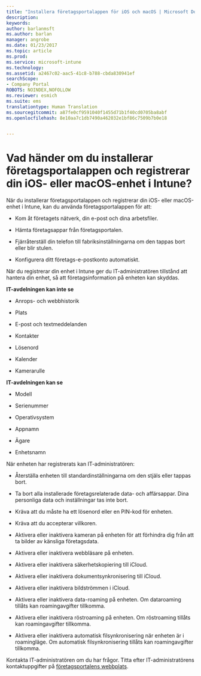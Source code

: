 ```yaml
---
title: "Installera företagsportalappen för iOS och macOS | Microsoft Docs"
description: 
keywords: 
author: barlanmsft
ms.author: barlan
manager: angrobe
ms.date: 01/23/2017
ms.topic: article
ms.prod: 
ms.service: microsoft-intune
ms.technology: 
ms.assetid: a2467c02-aac5-41c8-b788-cbda830941ef
searchScope:
- Company Portal
ROBOTS: NOINDEX,NOFOLLOW
ms.reviewer: esmich
ms.suite: ems
translationtype: Human Translation
ms.sourcegitcommit: a87fe0cf9591040f1455d71b1f40cd0705ba8abf
ms.openlocfilehash: 8e10aa7c1db7490a462032e1bf86c7509b7b0e18


---
```



# <a name="what-happens-if-you-install-the-company-portal-app-and-enroll-your-ios-or-macos-device-in-intune"></a>Vad händer om du installerar företagsportalappen och registrerar din iOS- eller macOS-enhet i Intune?

När du installerar företagsportalappen och registrerar din iOS- eller macOS-enhet i Intune, kan du använda företagsportalappen för att:

-   Kom åt företagets nätverk, din e-post och dina arbetsfiler.

-   Hämta företagsappar från företagsportalen.

-   Fjärråterställ din telefon till fabriksinställningarna om den tappas bort eller blir stulen.

-   Konfigurera ditt företags-e-postkonto automatiskt.

När du registrerar din enhet i Intune ger du IT-administratören tillstånd att hantera din enhet, så att företagsinformation på enheten kan skyddas.

**IT-avdelningen kan inte se**

-   Anrops- och webbhistorik

-   Plats

-   E-post och textmeddelanden

-   Kontakter

-   Lösenord

-   Kalender

-   Kamerarulle

**IT-avdelningen kan se**

-   Modell

-   Serienummer

-   Operativsystem

-   Appnamn

-   Ägare

-   Enhetsnamn

När enheten har registrerats kan IT-administratören:

-   Återställa enheten till standardinställningarna om den stjäls eller tappas bort.

-   Ta bort alla installerade företagsrelaterade data- och affärsappar. Dina personliga data och inställningar tas inte bort.

-   Kräva att du måste ha ett lösenord eller en PIN-kod för enheten.

-   Kräva att du accepterar villkoren.

-   Aktivera eller inaktivera kameran på enheten för att förhindra dig från att ta bilder av känsliga företagsdata.

-   Aktivera eller inaktivera webbläsare på enheten.

-   Aktivera eller inaktivera säkerhetskopiering till iCloud.

-   Aktivera eller inaktivera dokumentsynkronisering till iCloud.

-   Aktivera eller inaktivera bildströmmen i iCloud.

-   Aktivera eller inaktivera data-roaming på enheten. Om dataroaming tillåts kan roamingavgifter tillkomma.

-   Aktivera eller inaktivera röstroaming på enheten. Om röstroaming tillåts kan roamingavgifter tillkomma.

-   Aktivera eller inaktivera automatisk filsynkronisering när enheten är i roamingläge. Om automatisk filsynkronisering tillåts kan roamingavgifter tillkomma.

Kontakta IT-administratören om du har frågor. Titta efter IT-administratörens kontaktuppgifter på [företagsportalens webbplats](http://portal.manage.microsoft.com).



<!--HONumber=Jan17_HO4-->


